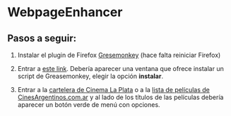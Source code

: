 # WebpageEnhancer

## Pasos a seguir:

1. Instalar el plugin de Firefox [Gresemonkey](https://addons.mozilla.org/en-US/firefox/addon/greasemonkey/) (hace falta reiniciar Firefox)

2. Entrar a [este link](https://github.com/diegous/CinemaLaPlata_Decorator/raw/master/Decorator.user.js). Debería aparecer una ventana que ofrece instalar un script de Greasemonkey, elegir la opción **instalar**.

3. Entrar a la [cartelera de Cinema La Plata](http://www.cinemalaplata.com/Cartelera.aspx) o a la [lista de películas de CinesArgentinos.com.ar](http://www.cinesargentinos.com.ar/cartelera/) y al lado de los títulos de las películas debería aparecer un botón verde de menú con opciones.

